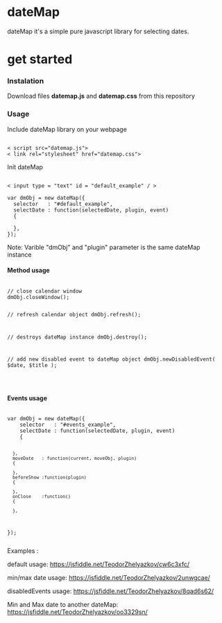 # dateMap 
dateMap it's a simple pure javascript library for selecting dates.

# get started 

<h3>Instalation</h3>

Download files <b>datemap.js</b> and <b>datemap.css</b> from this repository

<h3>Usage</h3>

Include dateMap library on your webpage

<pre><code>
< script src="datemap.js"></script >
< link rel="stylesheet" href="datemap.css">
</code></pre>

Init dateMap 



<pre><code>
< input type = "text" id = "default_example" / >

var dmObj = new dateMap({
  selector   : "#default_example",
  selectDate : function(selectedDate, plugin, event)
  {
      
  },
});
</code></pre>
Note: Varible "dmObj" and "plugin" parameter is the same dateMap instance 

<h4>Method usage </h4>
<pre><code>
// close calendar window
dmObj.closeWindow();

// refresh calendar object
dmObj.refresh();

// destroys dateMap instance
dmObj.destroy();

// add new disabled event to dateMap object
dmObj.newDisabledEvent( $date, $title );

</code></pre>

<h4>Events usage </h4>
<pre><code>
var dmObj = new dateMap({
    selector   : "#events_example",
    selectDate : function(selectedDate, plugin, event)
    {

      },
      moveDate   : function(current, moveObj, plugin)
      {

      },
      beforeShow :function(plugin) 
      {

      },
      onClose    :function()
      {

      },
});
</pre></code>

Examples : 

  default usage:
    https://jsfiddle.net/TeodorZhelyazkov/cw6c3xfc/
    
  min/max date usage:
    https://jsfiddle.net/TeodorZhelyazkov/2unwgcae/
    
  disabledEvents usage:
    https://jsfiddle.net/TeodorZhelyazkov/8qad6s62/
  
  Min and Max date to another dateMap:
    https://jsfiddle.net/TeodorZhelyazkov/oo3329sn/
    
